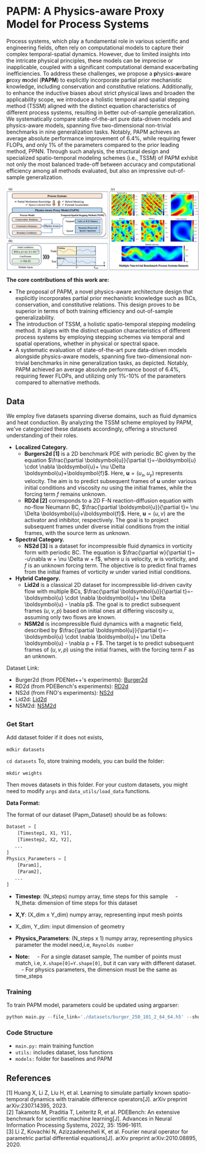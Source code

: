 # PAPM: A Physics-aware Proxy Model for Process Systems

Process systems, which play a fundamental role in various scientific and engineering fields, often rely on computational models to capture their complex temporal-spatial dynamics. However, due to limited insights into the intricate physical principles, these models can be imprecise or inapplicable, coupled with a significant computational demand exacerbating inefficiencies. To address these challenges, we propose a **p**hysics-**a**ware **p**roxy **m**odel (**PAPM**) to explicitly incorporate partial prior mechanistic knowledge, including conservation and constitutive relations. Additionally, to enhance the inductive biases about strict physical laws and broaden the applicability scope, we introduce a holistic temporal and spatial stepping method (TSSM) aligned with the distinct equation characteristics of different process systems, resulting in better out-of-sample generalization. We systematically compare state-of-the-art pure data-driven models and physics-aware models, spanning five two-dimensional non-trivial benchmarks in nine generalization tasks. Notably, PAPM achieves an average absolute performance improvement of 6.4%, while requiring fewer FLOPs, and only 1% of the parameters compared to the prior leading method, PPNN. Through such analysis, the structural design and specialized spatio-temporal modeling schemes (i.e., TSSM) of PAPM exhibit not only the most balanced trade-off between accuracy and computational efficiency among all methods evaluated, but also an impressive out-of-sample generalization.

![fig1](fig/relation.jpg)

**The core contributions of this work are:**
- The proposal of PAPM, a novel physics-aware architecture design that explicitly incorporates partial prior mechanistic knowledge such as BCs, conservation, and constitutive relations. This design proves to be superior in terms of both training efficiency and out-of-sample generalizability.
- The introduction of TSSM, a holistic spatio-temporal stepping modeling method. It aligns with the distinct equation characteristics of different process systems by employing stepping schemes via temporal and spatial operations, whether in physical or spectral space.
- A systematic evaluation of state-of-the-art pure data-driven models alongside physics-aware models, spanning five two-dimensional non-trivial benchmarks in nine generalization tasks, as depicted. Notably, PAPM achieved an average absolute performance boost of 6.4%, requiring fewer FLOPs, and utilizing only 1%-10% of the parameters compared to alternative methods.
  
## Data
We employ five datasets spanning diverse domains, such as fluid dynamics and heat conduction. By analyzing the TSSM scheme employed by PAPM, we've categorized these datasets accordingly, offering a structured understanding of their roles.
- **Localized Category.**
  - **Burgers2d [1]** is a 2D benchmark PDE with periodic BC given by the equation $\frac{\partial \boldsymbol{u}}{\partial t}=-\boldsymbol{u} \cdot \nabla \boldsymbol{u}+ \nu \Delta \boldsymbol{u}+\boldsymbol{f}$. Here, $\boldsymbol{u}=(u_x, u_y)$ represents velocity. The aim is to predict subsequent frames of $\boldsymbol{u}$ under various initial conditions and viscosity $nu$ using the initial frames, while the forcing term $f$ remains unknown.
  - **RD2d [2]** corresponds to a 2D F-N reaction-diffusion equation with no-flow Neumann BC, $\frac{\partial \boldsymbol{u}}{\partial t}= \nu \Delta \boldsymbol{u}+\boldsymbol{f}$. Here, $\boldsymbol{u}=(u, v)$ are the activator and inhibitor, respectively. The goal is to project subsequent frames under diverse initial conditions from the initial frames, with the source term as unknown.
- **Spectral Category.**
  - **NS2d [3]** is a dataset for incompressible fluid dynamics in vorticity form with periodic BC. The equation is $\frac{\partial w}{\partial t}= -u\nabla w + \nu \Delta w + f$, where $u$ is velocity, $w$ is vorticity, and $f$ is an unknown forcing term. The objective is to predict final frames from the initial frames of vorticity $w$ under varied initial conditions.
- **Hybrid Category.**
  - **Lid2d** is a classical 2D dataset for incompressible lid-driven cavity flow with multiple BCs, $\frac{\partial \boldsymbol{u}}{\partial t}=-\boldsymbol{u} \cdot \nabla \boldsymbol{u}+ \nu \Delta \boldsymbol{u} - \nabla p$. The goal is to predict subsequent frames $(u,v,p)$ based on initial ones at differing viscosity $u$, assuming only two flows are known.
  - **NSM2d** is incompressible fluid dynamics with a magnetic field, described by $\frac{\partial \boldsymbol{u}}{\partial t}=-\boldsymbol{u} \cdot \nabla \boldsymbol{u}+ \nu \Delta \boldsymbol{u} - \nabla p + F$. The target is to predict subsequent frames of $(u,v,p)$ using the initial frames, with the forcing term $F$ as an unknown.


Dataset Link:
- Burger2d (from PDENet++'s experiments): [Burger2d]()
- RD2d (from PDEBench's experiments): [RD2d](https://darus.uni-stuttgart.de/file.xhtml?fileId=133017&version=5.0)
- NS2d (from FNO's experiments):  [NS2d](https://drive.google.com/drive/folders/1UnbQh2WWc6knEHbLn-ZaXrKUZhp7pjt-)
- Lid2d:  [Lid2d]()
- NSM2d:  [NSM2d]()

## 

### Get Start

Add dataset folder if it does not exists,

``mdkir datasets``

``cd datasets``
To, store training models, you can build the folder:

``mkdir weights``

Then moves datasets in this folder. For your custom datasets, you might need to modify `args` and `data_utils/load_data` functions.

**Data Format:**

The format of our dataset (Papm_Dataset) should be as follows:

```python
Dataset = [
    [Timestep1, X1, Y1],
    [Timestep2, X2, Y2],
   ...
]
Physics_Parameters = [
    [Param1],
    [Param2],
   ...
]

```
- **Timestep**: (N_steps) numpy array, time steps for this sample
    - N_theta: dimension of time steps for this dataset 

- **X,Y**: (X_dim x Y_dim) numpy array, representing input mesh points
- X_dim, Y_dim: input dimension of geometry

- **Physics_Parameters**: (N_steps x 1) numpy array, representing physics parameter the model need,i.e, ``Reynolds number``

- **Note:**
    - For a single dataset sample, The number of points must match, i.e, ``X.shape[0]=Y.shape[0]``, but it can vary with different dataset.
    - For physics parameters, the dimension must be the same as time_steps


### Training

To train PAPM model, parameters could be updated using argparser:

```python
python main.py --file_link='./datasets/burger_250_101_2_64_64.h5' --shuffle=True --model='lstm' --gpu='cuda:0' --dataset='burgers' --train_bs=4 --val_bs=2 --seed=2023 --epoches=500 --test_accumulative_error=True
```

### Code Structure

- ``main.py:`` main training function
- ``utils:`` includes dataset, loss functions
- ``models:`` folder for baselines and PAPM


## References
[1] Huang X, Li Z, Liu H, et al. Learning to simulate partially known spatio-temporal dynamics with trainable difference operators[J]. arXiv preprint arXiv:2307.14395, 2023.\
[2] Takamoto M, Praditia T, Leiteritz R, et al. PDEBench: An extensive benchmark for scientific machine learning[J]. Advances in Neural Information Processing Systems, 2022, 35: 1596-1611.\
[3] Li Z, Kovachki N, Azizzadenesheli K, et al. Fourier neural operator for parametric partial differential equations[J]. arXiv preprint arXiv:2010.08895, 2020.
